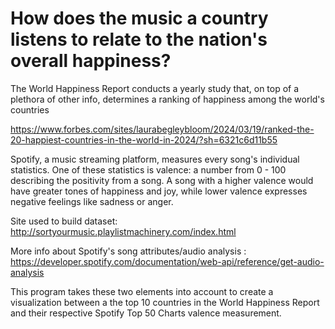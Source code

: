 <h1> How does the music a country listens to relate to the nation's overall happiness? </h1>

The World Happiness Report conducts a yearly study that, on top of a plethora of other info, determines a ranking of happiness among the world's countries

https://www.forbes.com/sites/laurabegleybloom/2024/03/19/ranked-the-20-happiest-countries-in-the-world-in-2024/?sh=6321c6d11b55

Spotify, a music streaming platform, measures every song's individual statistics. One of these statistics is valence: a number from 0 - 100 describing the positivity from a song.
A song with a higher valence would have greater tones of happiness and joy, while lower valence expresses negative feelings like sadness or anger.

Site used to build dataset: http://sortyourmusic.playlistmachinery.com/index.html

More info about Spotify's song attributes/audio analysis : https://developer.spotify.com/documentation/web-api/reference/get-audio-analysis

This program takes these two elements into account to create a visualization between a the top 10 countries in the World Happiness Report and their respective Spotify Top 50 Charts 
valence measurement.
